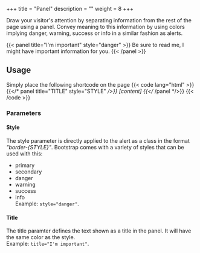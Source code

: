 +++
title = "Panel"
description = ""
weight = 8
+++

Draw your visitor's attention by separating information from the rest of the page using a panel. Convey meaning to this information by using colors implying danger, warning, success or info in a similar fashion as alerts.

{{< panel title="I'm important" style="danger" >}}
Be sure to read me, I might have important information for you.
{{< /panel >}}

## Usage
Simply place the following shortcode on the page
{{< code lang="html" >}}
{{</* panel title="TITLE" style="STYLE" */>}} [content] {{</* /panel */>}}
{{< /code >}}

### Parameters
#### Style
The style parameter is directly applied to the alert as a class in the format *"border-{STYLE}"*. Bootstrap comes with a variety of styles that can be used with this:  
- primary  
- secondary      
- danger   
- warning   
- success   
- info    
Example: <code>style="danger"</code>.

#### Title
The title paramter defines the text shown as a title in the panel. It will have the same color as the style.   
Example: <code>title="I'm important"</code>.